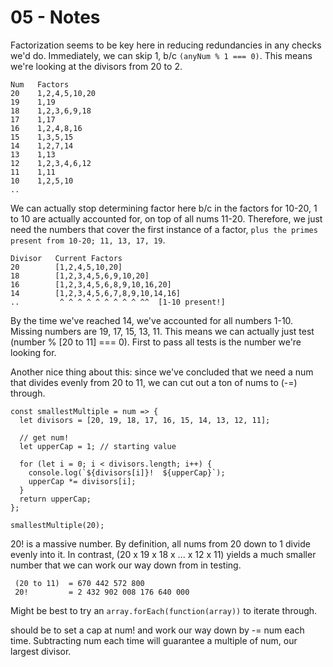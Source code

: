 # 05 - Notes

Factorization seems to be key here in reducing redundancies in any checks we'd do. Immediately, we can skip 1, b/c `(anyNum % 1 === 0)`. This means we're looking at the divisors from 20 to 2.

```
Num   Factors
20    1,2,4,5,10,20
19    1,19
18    1,2,3,6,9,18
17    1,17
16    1,2,4,8,16
15    1,3,5,15
14    1,2,7,14
13    1,13
12    1,2,3,4,6,12
11    1,11
10    1,2,5,10
..
```

We can actually stop determining factor here b/c in the factors for 10-20, 1 to 10 are actually accounted for, on top of all nums 11-20. Therefore, we just need the numbers that cover the first instance of a factor, `plus the primes present from 10-20; 11, 13, 17, 19`.

```
Divisor   Current Factors
20        [1,2,4,5,10,20]
18        [1,2,3,4,5,6,9,10,20]
16        [1,2,3,4,5,6,8,9,10,16,20]
14        [1,2,3,4,5,6,7,8,9,10,14,16]
..         ^ ^ ^ ^ ^ ^ ^ ^ ^ ^^  [1-10 present!]
```

By the time we've reached 14, we've accounted for all numbers 1-10. Missing numbers are 19, 17, 15, 13, 11. This means we can actually just test (number % [20 to 11] === 0). First to pass all tests is the number we're looking for.

Another nice thing about this: since we've concluded that we need a num that divides evenly from 20 to 11, we can cut out a ton of nums to (-=) through.

```
const smallestMultiple = num => {
  let divisors = [20, 19, 18, 17, 16, 15, 14, 13, 12, 11];

  // get num!
  let upperCap = 1; // starting value

  for (let i = 0; i < divisors.length; i++) {
    console.log(`${divisors[i]}!  ${upperCap}`);
    upperCap *= divisors[i];
  }
  return upperCap;
};

smallestMultiple(20);
```

20! is a massive number. By definition, all nums from 20 down to 1 divide evenly into it. In contrast, (20 x 19 x 18 x ... x 12 x 11) yields a much smaller number that we can work our way down from in testing.

```
 (20 to 11)  = 670 442 572 800
 20!         = 2 432 902 008 176 640 000
```

Might be best to try an `array.forEach(function(array))` to iterate through.

should be to set a cap at num! and work our way down by -= num each time. Subtracting num each time will guarantee a multiple of num, our largest divisor.
